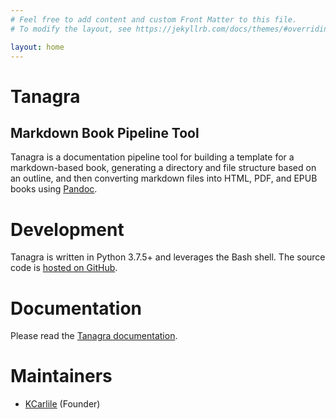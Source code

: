```yaml
---
# Feel free to add content and custom Front Matter to this file.
# To modify the layout, see https://jekyllrb.com/docs/themes/#overriding-theme-defaults

layout: home
---
```


# Tanagra
## Markdown Book Pipeline Tool

Tanagra is a documentation pipeline tool for building a template for a markdown-based book, generating a directory and file structure based on an outline, and then converting markdown files into HTML, PDF, and EPUB books using [Pandoc](https://pandoc.org/).

# Development
Tanagra is written in Python 3.7.5+ and leverages the Bash shell. The source code is [hosted on GitHub](https://github.com/KCarlile/tanagra).

# Documentation
Please read the [Tanagra documentation](docs/index.md).

# Maintainers
- [KCarlile](https://github.com/KCarlile) (Founder)
